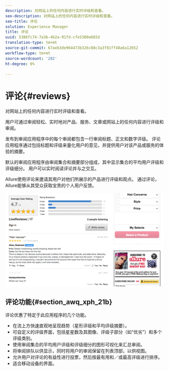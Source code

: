 ```yaml
---
description: 对网站上的任何内容进行实时评级和查看。
seo-description: 对网站上的任何内容进行实时评级和查看。
seo-title: 评论
solution: Experience Manager
title: 评论
uuid: 5386fc74-7a3b-4b2a-91fd-cfe5300e602d
translation-type: tm+mt
source-git-commit: 67aeb3de964473b326c88c3a3f81ff48a6a12652
workflow-type: tm+mt
source-wordcount: '282'
ht-degree: 0%

---
```



# 评论{#reviews}

对网站上的任何内容进行实时评级和查看。

用户可通过审阅轻松、实时地对产品、服务、文章或网站上的任何内容进行评级和审阅。

发布到审阅应用程序中的每个审阅都包含一行审阅标题、正文和数字评级。 评论应用程序通过包括标题和评级来量化用户的意见，并提供用户对该产品或服务的体验的摘要。

默认的审阅应用程序由审阅集合和摘要部分组成，其中显示集合的平均用户评级和评级细分。 用户可以实时阅读评论并与之交互。

Allure使用评论来邀请其用户对他们所展示的产品进行评级和观点。 通过评论，Allure能够从其受众获取宝贵的个人用户反馈。

![](assets/ReviewsAllure.png)

## 评论功能{#section_awq_xph_21b}

评论优惠了特定于此应用程序的几个功能。

* 在流上方快速直观地呈现趋势（星形评级和平均评级摘要）。
* 可自定义的评级界面，包括星星数及其图像、评级子部分（如“优劣”）和多个评级类别。
* 使用审阅集合的平均用户评级和评级细分的图形可视化来汇总审阅。
* 将审阅排队以供显示，同时将用户的审阅保留在列表顶部，以供视图。
* 允许用户对评论的有益性进行投票，然后按最有用和／或最高评级进行排序。
* 适合移动设备的界面。

